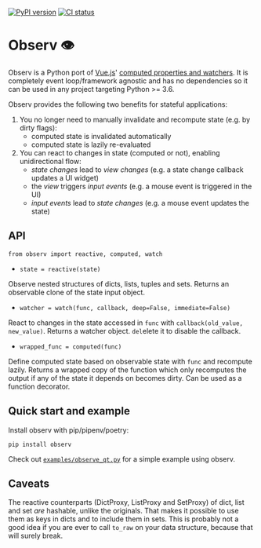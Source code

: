 [![PyPI version](https://badge.fury.io/py/observ.svg)](https://badge.fury.io/py/observ)
[![CI status](https://github.com/Korijn/observ/workflows/CI/badge.svg)](https://github.com/Korijn/observ/actions)

# Observ 👁

Observ is a Python port of [Vue.js](https://vuejs.org/)' [computed properties and watchers](https://vuejs.org/v2/guide/computed.html). It is completely event loop/framework agnostic and has no dependencies so it can be used in any project targeting Python >= 3.6.

Observ provides the following two benefits for stateful applications:

1) You no longer need to manually invalidate and recompute state (e.g. by dirty flags):
    * computed state is invalidated automatically
    * computed state is lazily re-evaluated
2) You can react to changes in state (computed or not), enabling unidirectional flow:
    * _state changes_ lead to _view changes_ (e.g. a state change callback updates a UI widget)
    * the _view_ triggers _input events_ (e.g. a mouse event is triggered in the UI)
    * _input events_ lead to _state changes_ (e.g. a mouse event updates the state)

## API

`from observ import reactive, computed, watch`

* `state = reactive(state)`

Observe nested structures of dicts, lists, tuples and sets. Returns an observable clone of the state input object.

* `watcher = watch(func, callback, deep=False, immediate=False)`

React to changes in the state accessed in `func` with `callback(old_value, new_value)`. Returns a watcher object. `del`elete it to disable the callback.

* `wrapped_func = computed(func)`

Define computed state based on observable state with `func` and recompute lazily. Returns a wrapped copy of the function which only recomputes the output if any of the state it depends on becomes dirty. Can be used as a function decorator.

## Quick start and example

Install observ with pip/pipenv/poetry:

`pip install observ`

Check out [`examples/observe_qt.py`](https://github.com/Korijn/observ/blob/master/examples/observe_qt.py) for a simple example using observ.

## Caveats

The reactive counterparts (DictProxy, ListProxy and SetProxy) of dict, list and set *are* hashable, unlike the originals. That makes it possible to use them as keys in dicts and to include them in sets. This is probably not a good idea if you are ever to call `to_raw` on your data structure, because that will surely break.
